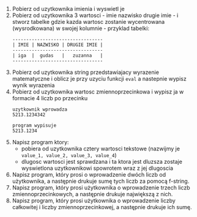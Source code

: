 1. Pobierz od uzytkownika imienia i wyswietl je
2. Pobierz od uzytkownika 3 wartosci - imie nazwisko drugie imie - i stworz tabelke gdzie kazda wartosc zostanie wycentrowana (wysrodkowana) w swojej kolumnie - przyklad tabelki:
    ```text
    ---------------------------------
    | IMIE | NAZWISKO | DRUGIE IMIE |
    ---------------------------------
    | iga  |  gudas   |   zuzanna   |
    ---------------------------------
    ```
3. Pobierz od uzytkownika string przedstawiajacy wyrazenie matematyczne i oblicz je przy uzyciu funkcji `eval` a nastepnie wypisz wynik wyrazenia
4. Pobierz od uzytkownika wartosc zmiennoprzecinkowa i wypisz ja w formacie 4 liczb po przecinku
    ```text
    uzytkownik wprowadza
    5213.1234342
    
    program wypisuje
    5213.1234
    ```
5. Napisz program ktory:
   - pobiera od uzytkownika cztery wartosci tekstowe (nazwijmy je `value_1, value_2, value_3, value_4`)
   - dlugosc wartosci jest sprawdzana i ta ktora jest dluzsza zostaje wyswietlona uzytkownikowi spowrotem wraz z jej dlugoscia
6. Napisz program, który prosi o wprowadzenie dwóch liczb od użytkownika, a następnie drukuje sumę tych liczb za pomocą f-string.
7. Napisz program, który prosi użytkownika o wprowadzenie trzech liczb zmiennoprzecinkowych, a następnie drukuje największą z nich.
8. Napisz program, który prosi użytkownika o wprowadzenie liczby całkowitej i liczby zmiennoprzecinkowej, a następnie drukuje ich sumę.